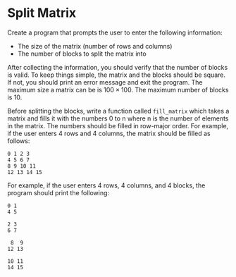 # Split Matrix

Create a program that prompts the user to enter the following information:
- The size of the matrix (number of rows and columns)
- The number of blocks to split the matrix into

After collecting the information, you should verify that the number of blocks is valid. To keep things simple, the matrix and the blocks should be square. If not, you should print an error message and exit the program. The maximum size a matrix can be is $100 \times 100$. The maximum number of blocks is 10.

Before splitting the blocks, write a function called `fill_matrix` which takes a matrix and fills it with the numbers 0 to n where n is the number of elements in the matrix. The numbers should be filled in row-major order. For example, if the user enters 4 rows and 4 columns, the matrix should be filled as follows:
```
0 1 2 3
4 5 6 7
8 9 10 11
12 13 14 15
```

For example, if the user enters 4 rows, 4 columns, and 4 blocks, the program should print the following:
```
0 1
4 5

2 3
6 7

 8  9
12 13

10 11
14 15
```

